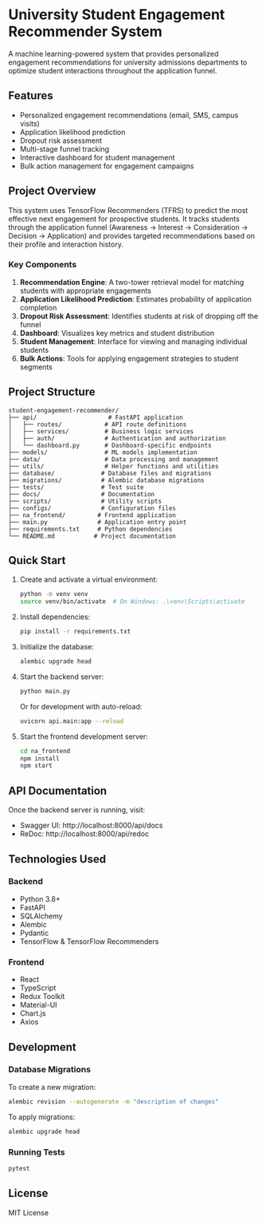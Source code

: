 # University Student Engagement Recommender System

A machine learning-powered system that provides personalized engagement recommendations for university admissions departments to optimize student interactions throughout the application funnel.

## Features

- Personalized engagement recommendations (email, SMS, campus visits)
- Application likelihood prediction
- Dropout risk assessment
- Multi-stage funnel tracking
- Interactive dashboard for student management
- Bulk action management for engagement campaigns

## Project Overview

This system uses TensorFlow Recommenders (TFRS) to predict the most effective next engagement for prospective students. It tracks students through the application funnel (Awareness → Interest → Consideration → Decision → Application) and provides targeted recommendations based on their profile and interaction history.

### Key Components

1. **Recommendation Engine**: A two-tower retrieval model for matching students with appropriate engagements
2. **Application Likelihood Prediction**: Estimates probability of application completion
3. **Dropout Risk Assessment**: Identifies students at risk of dropping off the funnel
4. **Dashboard**: Visualizes key metrics and student distribution
5. **Student Management**: Interface for viewing and managing individual students
6. **Bulk Actions**: Tools for applying engagement strategies to student segments

## Project Structure

```
student-engagement-recommender/
├── api/                    # FastAPI application
│   ├── routes/            # API route definitions
│   ├── services/          # Business logic services
│   ├── auth/              # Authentication and authorization
│   └── dashboard.py       # Dashboard-specific endpoints
├── models/                # ML models implementation
├── data/                  # Data processing and management
├── utils/                 # Helper functions and utilities
├── database/             # Database files and migrations
├── migrations/           # Alembic database migrations
├── tests/                # Test suite
├── docs/                 # Documentation
├── scripts/              # Utility scripts
├── configs/              # Configuration files
├── na_frontend/         # Frontend application
├── main.py              # Application entry point
├── requirements.txt     # Python dependencies
└── README.md           # Project documentation
```

## Quick Start

1. Create and activate a virtual environment:
   ```bash
   python -m venv venv
   source venv/bin/activate  # On Windows: .\venv\Scripts\activate
   ```

2. Install dependencies:
   ```bash
   pip install -r requirements.txt
   ```

3. Initialize the database:
   ```bash
   alembic upgrade head
   ```

4. Start the backend server:
   ```bash
   python main.py
   ```
   Or for development with auto-reload:
   ```bash
   uvicorn api.main:app --reload
   ```

5. Start the frontend development server:
   ```bash
   cd na_frontend
   npm install
   npm start
   ```

## API Documentation

Once the backend server is running, visit:
- Swagger UI: http://localhost:8000/api/docs
- ReDoc: http://localhost:8000/api/redoc

## Technologies Used

### Backend
- Python 3.8+
- FastAPI
- SQLAlchemy
- Alembic
- Pydantic
- TensorFlow & TensorFlow Recommenders

### Frontend
- React
- TypeScript
- Redux Toolkit
- Material-UI
- Chart.js
- Axios

## Development

### Database Migrations

To create a new migration:
```bash
alembic revision --autogenerate -m "description of changes"
```

To apply migrations:
```bash
alembic upgrade head
```

### Running Tests

```bash
pytest
```

## License

MIT License
